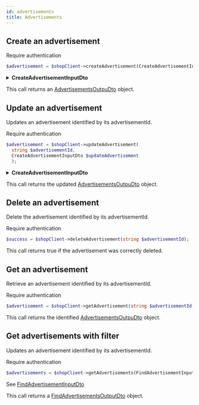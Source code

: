 ```yaml
---
id: advertisements
title: Advertisements
---
```


## Create an advertisement

<span class="badge badge--warning">Require authentication</span>

```php
$advertisement = $shopClient->createAdvertisement(CreateAdvertisementInputDto $createAdvertisement);
```

<details>
<summary><b>CreateAdvertisementInputDto</b></summary>

| Fields              |                                    Type                                    |      Required      | Description                                        |
| ------------------- | :------------------------------------------------------------------------: | :----------------: | -------------------------------------------------- |
| name                |                                   string                                   | :white_check_mark: | The name of the **advertisement**                  |
| **description**     |                                   string                                   | :white_check_mark: | Description of the **advertisement**               |
| **redirectUrl**     |                                   string                                   | :white_check_mark: | The redirect **url**                               |
| **displayZones**    |             [DisplayZoneEnum[]](../shop-types#displayzoneenum)             |        :x:         | Zones to display the **advertisement**             |
| **backgroundImage** |                  **MediaObjectOutputDto** TODO: Add Link                   |        :x:         | The background image to **display**                |
| **translations**    | [AdvertisementTranslationDto[]](../shop-types#AdvertisementTranslationDto) |        :x:         | The translations available for this advertisement. |
| **metadatas**       |                                   mixed                                    |        :x:         | TODO                                               |

</details>

This call returns an [AdvertisementsOutpuDto](../shop-types#AdvertisementsOutpuDto) object.

## Update an advertisement

Updates an advertisement identified by its advertisementId.

<span class="badge badge--warning">Require authentication</span>

```php
$advertisement = $shopClient->updateAdvertisement(
  string $advertisementId,
  CreateAdvertisementInputDto $updateAdvertisement
  );
```

<details>
<summary><b>CreateAdvertisementInputDto</b></summary>

| Fields              |                                    Type                                    |      Required      | Description                                            |
| ------------------- | :------------------------------------------------------------------------: | :----------------: | ------------------------------------------------------ |
| **name**            |                                   string                                   | :white_check_mark: | The name of the **advertisement**                      |
| **description**     |                                   string                                   | :white_check_mark: | Description of the **advertisement**                   |
| **redirectUrl**     |                                   string                                   | :white_check_mark: | The redirect **url**                                   |
| **displayZones**    |             [DisplayZoneEnum[]](../shop-types#displayzoneenum)             |        :x:         | Zones to display the **advertisement**                 |
| **backgroundImage** |                 **MediaObjectOutputDto** (TODO: Add Link)                  |        :x:         | The background image to **display**                    |
| **translations**    | [AdvertisementTranslationDto[]](../shop-types#AdvertisementTranslationDto) |        :x:         | The translations available for this **advertisement**. |
| **metadatas**       |                                   mixed                                    |        :x:         | TODO                                                   |

</details>

This call returns the updated [AdvertisementsOutpuDto](../shop-types#AdvertisementsOutpuDto) object.

## Delete an advertisement

Delete the advertisement identified by its advertisementId.

<span class="badge badge--warning">Require authentication</span>

```php
$success = $shopClient->deleteAdvertisement(string $advertisementId);
```

This call returns true if the advertisement was correctly deleted.

## Get an advertisement

Retrieve an advertisement identified by its advertisementId.

<span class="badge badge--warning">Require authentication</span>

```php
$advertisement = $shopClient->getAdvertisement(string $advertisementId);
```

This call returns the identified [AdvertisementsOutpuDto](../shop-types#AdvertisementsOutpuDto) object.

## Get advertisements with filter

Updates an advertisement identified by its advertisementId.

<span class="badge badge--warning">Require authentication</span>

```php
$advertisements = $shopClient->getAdvertisements(FindAdvertisementInputDto $filter):;
```

See [FindAdvertisementInputDto](../shop-types#FindAdvertisementInputDto)

This call returns a [FindAdvertisementsOutputDto](../shop-types#FindAdvertisementsOutputDto) object.
